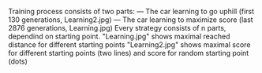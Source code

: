 Training process consists of two parts:
  — The car learning to go uphill (first 130 generations, Learning2.jpg)
  — The car learning to maximize score (last 2876 generations,  Learning.jpg)
Every strategy consists of n parts, dependind on starting point.
"Learning.jpg" shows maximal reached distance for different starting points 
"Learning2.jpg" shows maximal score for different starting points (two lines) and score for random starting point (dots)
